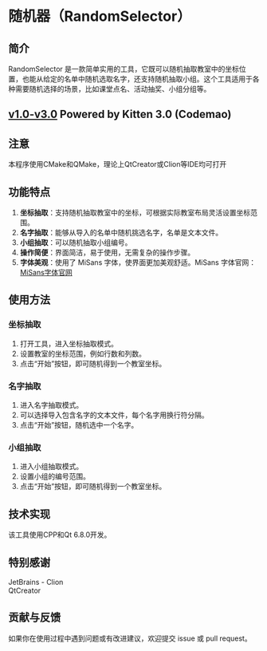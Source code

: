 # 随机器（RandomSelector）

## 简介
RandomSelector 是一款简单实用的工具，它既可以随机抽取教室中的坐标位置，也能从给定的名单中随机选取名字，还支持随机抽取小组。这个工具适用于各种需要随机选择的场景，比如课堂点名、活动抽奖、小组分组等。

## [v1.0-v3.0](https://gitee.com/mczs/coordinate-point-selector)  Powered by Kitten 3.0 (Codemao)

## 注意
本程序使用CMake和QMake，理论上QtCreator或Clion等IDE均可打开

## 功能特点
1. **坐标抽取**：支持随机抽取教室中的坐标，可根据实际教室布局灵活设置坐标范围。
2. **名字抽取**：能够从导入的名单中随机挑选名字，名单是文本文件。
3. **小组抽取**：可以随机抽取小组编号。
4. **操作简便**：界面简洁，易于使用，无需复杂的操作步骤。
5. **字体美观**：使用了 MiSans 字体，使界面更加美观舒适。MiSans 字体官网：[MiSans字体官网](https://hyperos.mi.com/font/zh/)

## 使用方法
### 坐标抽取
1. 打开工具，进入坐标抽取模式。
2. 设置教室的坐标范围，例如行数和列数。
3. 点击“开始”按钮，即可随机得到一个教室坐标。

### 名字抽取
1. 进入名字抽取模式。
2. 可以选择导入包含名字的文本文件，每个名字用换行符分隔。
3. 点击“开始”按钮，随机选中一个名字。

### 小组抽取
1. 进入小组抽取模式。
2. 设置小组的编号范围。
3. 点击“开始”按钮，即可随机得到一个教室坐标。

## 技术实现
该工具使用CPP和Qt 6.8.0开发。

## 特别感谢
JetBrains - Clion  
QtCreator

## 贡献与反馈
如果你在使用过程中遇到问题或有改进建议，欢迎提交 issue 或 pull request。
